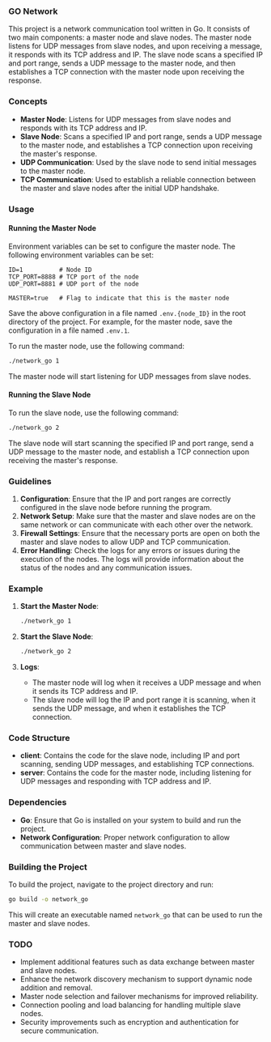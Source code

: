 ### GO Network

This project is a network communication tool written in Go. It consists of two main components: a master node and slave nodes. The master node listens for UDP messages from slave nodes, and upon receiving a message, it responds with its TCP address and IP. The slave node scans a specified IP and port range, sends a UDP message to the master node, and then establishes a TCP connection with the master node upon receiving the response.

### Concepts

- **Master Node**: Listens for UDP messages from slave nodes and responds with its TCP address and IP.
- **Slave Node**: Scans a specified IP and port range, sends a UDP message to the master node, and establishes a TCP connection upon receiving the master's response.
- **UDP Communication**: Used by the slave node to send initial messages to the master node.
- **TCP Communication**: Used to establish a reliable connection between the master and slave nodes after the initial UDP handshake.

### Usage

#### Running the Master Node

Environment variables can be set to configure the master node. The following environment variables can be set:

```env
ID=1          # Node ID
TCP_PORT=8888 # TCP port of the node
UDP_PORT=8881 # UDP port of the node

MASTER=true   # Flag to indicate that this is the master node

```
Save the above configuration in a file named `.env.{node_ID}` in the root directory of the project. For example, for the master node, save the configuration in a file named `.env.1`.


To run the master node, use the following command:

```sh
./network_go 1
```

The master node will start listening for UDP messages from slave nodes.

#### Running the Slave Node

To run the slave node, use the following command:

```sh
./network_go 2
```

The slave node will start scanning the specified IP and port range, send a UDP message to the master node, and establish a TCP connection upon receiving the master's response.

### Guidelines

1. **Configuration**: Ensure that the IP and port ranges are correctly configured in the slave node before running the program.
2. **Network Setup**: Make sure that the master and slave nodes are on the same network or can communicate with each other over the network.
3. **Firewall Settings**: Ensure that the necessary ports are open on both the master and slave nodes to allow UDP and TCP communication.
4. **Error Handling**: Check the logs for any errors or issues during the execution of the nodes. The logs will provide information about the status of the nodes and any communication issues.

### Example

1. **Start the Master Node**:

   ```sh
   ./network_go 1
   ```

2. **Start the Slave Node**:

   ```sh
   ./network_go 2
   ```

3. **Logs**:
   - The master node will log when it receives a UDP message and when it sends its TCP address and IP.
   - The slave node will log the IP and port range it is scanning, when it sends the UDP message, and when it establishes the TCP connection.

### Code Structure

- **client**: Contains the code for the slave node, including IP and port scanning, sending UDP messages, and establishing TCP connections.
- **server**: Contains the code for the master node, including listening for UDP messages and responding with TCP address and IP.

### Dependencies

- **Go**: Ensure that Go is installed on your system to build and run the project.
- **Network Configuration**: Proper network configuration to allow communication between master and slave nodes.

### Building the Project

To build the project, navigate to the project directory and run:

```sh
go build -o network_go
```

This will create an executable named `network_go` that can be used to run the master and slave nodes.

### TODO

- Implement additional features such as data exchange between master and slave nodes.
- Enhance the network discovery mechanism to support dynamic node addition and removal.
- Master node selection and failover mechanisms for improved reliability.
- Connection pooling and load balancing for handling multiple slave nodes.
- Security improvements such as encryption and authentication for secure communication.
